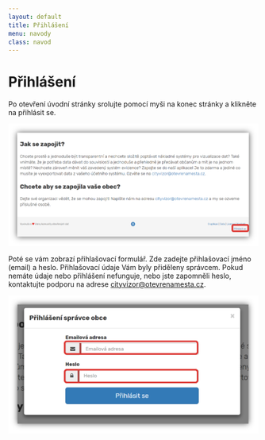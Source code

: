 ```yaml
---
layout: default
title: Přihlášení
menu: navody
class: navod
---
```


# Přihlášení

Po otevření úvodní stránky srolujte pomocí myši na konec stránky a klikněte na přihlásit se.

![Prihlaseni_1](prihlaseni_1.png)

Poté se vám zobrazí přihlašovací formulář. Zde zadejte přihlašovací jméno (email) a heslo. Přihlašovací údaje Vám byly přiděleny správcem. Pokud nemáte údaje nebo přihlášení nefunguje, nebo jste zapomněli heslo, kontaktujte podporu na adrese cityvizor@otevrenamesta.cz. 

![Prihlaseni_2](prihlaseni_2.png)
